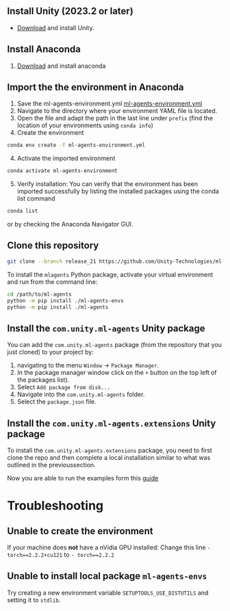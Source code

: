 ##  Install Unity (2023.2 or later)
- [Download](https://unity3d.com/get-unity/download) and install Unity.

## Install Anaconda 
1. [Download](https://www.anaconda.com/download) and install anaconda

## Import the the environment in Anaconda
1. Save the ml-agents-environment.yml
[ml-agents-environment.yml](./_resources/ml-agents-environment.yml)
1. Navigate to the directory where your environment YAML file is located.
2. Open the file and adapt the path in the last line under `prefix` (find the location of your environments using `conda info`)
3. Create the environment
```sh
conda env create -f ml-agents-environment.yml
```
4. Activate the imported environment
```sh
conda activate ml-agents-environment
```
5. Verify installation: You can verify that the environment has been imported successfully by listing the installed packages using the conda list command 
```sh
conda list
```
or by checking the Anaconda Navigator GUI.

## Clone this repository  
```sh
git clone --branch release_21 https://github.com/Unity-Technologies/ml-agents.git
```

To install the `mlagents` Python package, activate your virtual environment and
run from the command line:

```sh
cd /path/to/ml-agents
python -m pip install ./ml-agents-envs
python -m pip install ./ml-agents
```

## Install the `com.unity.ml-agents` Unity package
You can add the `com.unity.ml-agents` package (from the repository that you just cloned) to your
project by:

1. navigating to the menu `Window` -> `Package Manager`.
1. In the package manager window click on the `+` button on the top left of the packages list).
1. Select `Add package from disk...`
1. Navigate into the `com.unity.ml-agents` folder.
1. Select the `package.json` file.

## Install the `com.unity.ml-agents.extensions` Unity package
To install the `com.unity.ml-agents.extensions` package, you need to first
clone the repo and then complete a local installation similar to what was
outlined in the previoussection.



Now you are able to run the examples form this [guide](https://github.com/Unity-Technologies/ml-agents/blob/develop/docs/Getting-Started.md)



# Troubleshooting

## Unable to create the environment
If your machine does **not** have a nVidia GPU installed: Change this line `- torch==2.2.2+cu121` to `- torch==2.2.2`

## Unable to install local package `ml-agents-envs`
Try creating a new environment variable `SETUPTOOLS_USE_DISTUTILS` and setting it to `stdlib`.